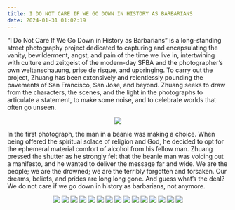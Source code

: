 ```yaml
---
title: I DO NOT CARE IF WE GO DOWN IN HISTORY AS BARBARIANS
date: 2024-01-31 01:02:19
---
```


“I Do Not Care If We Go Down in History as Barbarians” is a long-standing street photography project dedicated to capturing and encapsulating the vanity, bewilderment, angst, and pain of the time we live in, intertwining with culture and zeitgeist of the modern-day SFBA and the photographer’s own weltanschauung, prise de risque, and upbringing. To carry out the project, Zhuang has been extensively and relentlessly pounding the pavements of San Francisco, San Jose, and beyond. Zhuang seeks to draw from the characters, the scenes, and the light in the photographs to articulate a statement, to make some noise, and to celebrate worlds that often go unseen.

<div align="center">
<img src="https://ryusoh.github.io/host/archive/personal/DSCF4295-2.JPG">
</div>

In the first photograph, the man in a beanie was making a choice. When being offered the spiritual solace of religion and God, he decided to opt for the ephemeral material comfort of alcohol from his fellow man. Zhuang pressed the shutter as he strongly felt that the beanie man was voicing out a manifesto, and he wanted to deliver the message far and wide. We are the people; we are the drowned; we are the terribly forgotten and forsaken. Our dreams, beliefs, and prides are long long gone. And guess what’s the deal? We do not care if we go down in history as barbarians, not anymore.

<div align="center">
<img src="https://ryusoh.github.io/host/archive/personal/R0002358.JPG">
<img src="https://ryusoh.github.io/host/archive/personal/DSCF5163-8.JPG">
<img src="https://ryusoh.github.io/host/archive/personal/DSCF8593-3.jpg">
<img src="https://ryusoh.github.io/host/archive/personal/DSCF8402-3.jpg">
<img src="https://ryusoh.github.io/host/archive/personal/DSCF8444-3.jpg">
<img src="https://ryusoh.github.io/host/archive/personal/DSCF3433.jpg">
<img src="https://ryusoh.github.io/host/archive/personal/A20E2E39-AF83-4FD0-A6F7-3D2243A753DC.JPG">
<img src="https://ryusoh.github.io/host/archive/personal/DSCF7203-9.jpg">
<img src="https://ryusoh.github.io/host/archive/personal/DSCF8772.jpg">
<img src="https://ryusoh.github.io/host/archive/personal/DSCF3495-2.jpg">
<img src="https://ryusoh.github.io/host/archive/personal/DSCF8739.jpg">
<img src="https://ryusoh.github.io/host/archive/personal/DSCF3487-3.jpg">
<img src="https://ryusoh.github.io/host/archive/personal/DSCF3445-2.jpg">
<img src="https://ryusoh.github.io/host/archive/personal/R0004664.JPG">
<img src="https://ryusoh.github.io/host/archive/personal/DSCF2862-3.jpg">
</div>